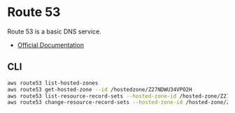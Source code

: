 # Route 53

Route 53 is a basic DNS service.

- [Official Documentation](http://aws.amazon.com/documentation/route53/)

## CLI

```bash
aws route53 list-hosted-zones
aws route53 get-hosted-zone --id /hostedzone/Z27NDWU34VPO2H
aws route53 list-resource-record-sets --hosted-zone-id /hosted-zone/Z27NDWU34VPO2H
aws route53 change-resource-record-sets --hosted-zone-id /hosted-zone/Z27NDWU34VPO2H --change-batch JSON_STRING
```

